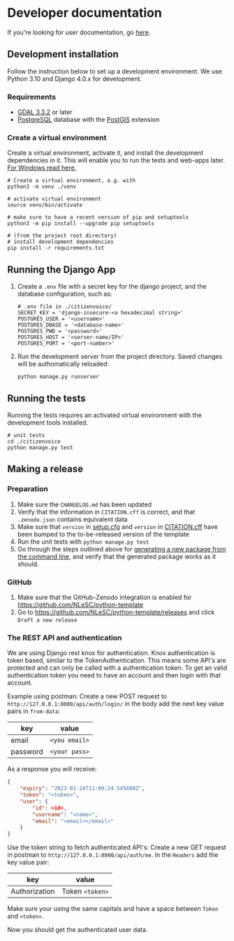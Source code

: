 # Developer documentation

If you're looking for user documentation, go [here](README.md).

## Development installation

Follow the instruction below to set up a development environment. We use Python 3.10 and Django 4.0.x for development.

### Requirements

* [GDAL 3.3.2](https://gdal.org/download.html) or later
* [PostgreSQL](https://www.postgresql.org/) database with the [PostGIS](https://postgis.net/install/) extension

### Create a virtual environment

Create a virtual environment, activate it, and install the development dependencies in it. This will enable you to run the tests and web-apps later.
[For Windows read here.](https://medium.com/co-learning-lounge/create-virtual-environment-python-windows-2021-d947c3a3ca78)

```shell
# Create a virtual environment, e.g. with
python3 -m venv ./venv

# activate virtual environment
source venv/bin/activate

# make sure to have a recent version of pip and setuptools
python3 -m pip install --upgrade pip setuptools

# (from the project root directory)
# install development dependencies
pip install -r requirements.txt
```

## Running the Django App

1. Create a `.env` file with a secret key for the django project, and the database configuration, such as:
    
    ```shell
    # .env file in ./citizenvoice/
    SECRET_KEY = 'django-insecure-<a hexadecimal string>'
    POSTGRES_USER = '<username>'
    POSTGRES_DBASE = '<database-name>'
    POSTGRES_PWD = '<password>'
    POSTGRES_HOST = '<server-name/IP>'
    POSTGRES_PORT = '<port-number>'
    ```
2. Run the development server from the project directory. Saved changes will be authomatically reloaded:

    ```shell
    python manage.py runserver
    ```

## Running the tests

Running the tests requires an activated virtual environment with the development tools installed.

```shell
# unit tests
cd ./citizenvoice
python manage.py test
```

## Making a release

### Preparation

1. Make sure the `CHANGELOG.md` has been updated
2. Verify that the information in `CITATION.cff` is correct, and that `.zenodo.json` contains equivalent data
3. Make sure that `version` in [setup.cfg](setup.cfg) and  `version` in [CITATION.cff](CITATION.cff) have been bumped to the to-be-released version of the template
4. Run the unit tests with `python manage.py test`
5. Go through the steps outlined above for [generating a new package from the command line](#), and verify that the generated package works as it should.

### GitHub

1. Make sure that the GitHub-Zenodo integration is enabled for https://github.com/NLeSC/python-template
1. Go to https://github.com/NLeSC/python-template/releases and click `Draft a new release`

### The REST API and authentication

We are using Django rest knox for authentication. Knox authentication is token based, similar to the TokenAuthentication.
This means some API's are protected and can only be called with a authentication token. 
To get an valid authentication token you need to have an account and then login with that account.

Example using postman:
Create a new POST request to `http://127.0.0.1:8000/api/auth/login/` in the body add the next key value pairs in `from-data`:

| key      | value         |
| -------- | ------------- |
| email    | `<you email>` |
| password | `<your pass>` |

As a response you will receive:
```json
{
    "expiry": "2023-01-24T11:00:24.545608Z",
    "token": "<token>",
    "user": {
        "id": <id>,
        "username": "<name>",
        "email": "<email></email>"
    }
}
```

Use the token string to fetch authenticated API's:
Create a new GET request in postman to `http://127.0.0.1:8000/api/auth/me`. In the `Headers` add the key value pair:

| key           | value           |
| ------------- | --------------- |
| Authorization | Token `<token>` |

Make sure your using the same capitals and have a space between `Token` and `<token>`.

Now you should get the authenticated user data.